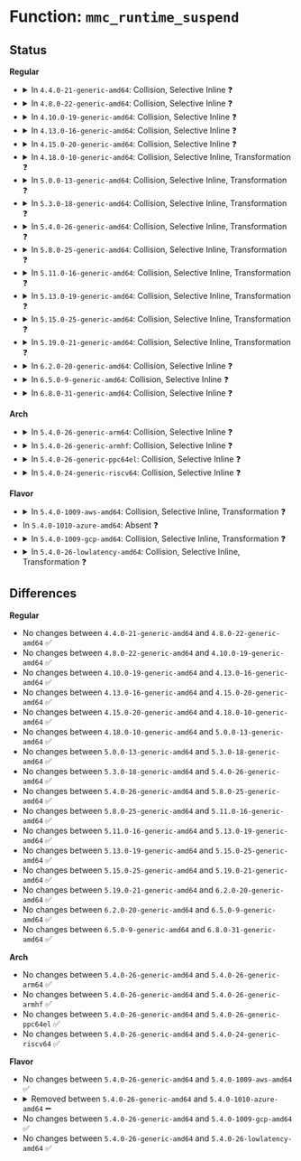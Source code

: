 # Function: <code>mmc_runtime_suspend</code>

## Status
<b>Regular</b>
<ul>
<li>
<details>
<summary>In <code>4.4.0-21-generic-amd64</code>: Collision, Selective Inline ❓</summary>

```c
int mmc_runtime_suspend(struct device * dev)
```

```json
{
  "name": "mmc_runtime_suspend",
  "collision_type": "Static-Static Collision",
  "inline_type": "Selective",
  "funcs": [
    {
      "addr": 18446744071585928736,
      "name": "mmc_runtime_suspend",
      "external": false,
      "loc": "drivers/mmc/core/bus.c:178",
      "file": "drivers/mmc/core/bus.c",
      "inline": "seen, unknown",
      "caller_inline": [],
      "caller_func": []
    },
    {
      "addr": 18446744071585942512,
      "name": "mmc_runtime_suspend",
      "external": false,
      "loc": "drivers/mmc/core/mmc.c:1923",
      "file": "drivers/mmc/core/mmc.c",
      "inline": "not declared, inlined",
      "caller_inline": [],
      "caller_func": []
    }
  ],
  "symbols": [
    {
      "addr": 18446744071585928736,
      "name": "mmc_runtime_suspend",
      "section": ".text",
      "bind": "STB_LOCAL",
      "size": 25
    },
    {
      "addr": 18446744071585942512,
      "name": "mmc_runtime_suspend",
      "section": ".text",
      "bind": "STB_LOCAL",
      "size": 86
    }
  ]
}
```
</details>
</li>
<li>
<details>
<summary>In <code>4.8.0-22-generic-amd64</code>: Collision, Selective Inline ❓</summary>

```c
int mmc_runtime_suspend(struct device * dev)
```

```json
{
  "name": "mmc_runtime_suspend",
  "collision_type": "Static-Static Collision",
  "inline_type": "Selective",
  "funcs": [
    {
      "addr": 18446744071586333264,
      "name": "mmc_runtime_suspend",
      "external": false,
      "loc": "drivers/mmc/core/bus.c:178",
      "file": "drivers/mmc/core/bus.c",
      "inline": "seen, unknown",
      "caller_inline": [],
      "caller_func": []
    },
    {
      "addr": 18446744071586347952,
      "name": "mmc_runtime_suspend",
      "external": false,
      "loc": "drivers/mmc/core/mmc.c:2016",
      "file": "drivers/mmc/core/mmc.c",
      "inline": "not declared, inlined",
      "caller_inline": [],
      "caller_func": []
    }
  ],
  "symbols": [
    {
      "addr": 18446744071586333264,
      "name": "mmc_runtime_suspend",
      "section": ".text",
      "bind": "STB_LOCAL",
      "size": 25
    },
    {
      "addr": 18446744071586347952,
      "name": "mmc_runtime_suspend",
      "section": ".text",
      "bind": "STB_LOCAL",
      "size": 84
    }
  ]
}
```
</details>
</li>
<li>
<details>
<summary>In <code>4.10.0-19-generic-amd64</code>: Collision, Selective Inline ❓</summary>

```c
int mmc_runtime_suspend(struct device * dev)
```

```json
{
  "name": "mmc_runtime_suspend",
  "collision_type": "Static-Static Collision",
  "inline_type": "Selective",
  "funcs": [
    {
      "addr": 18446744071586542032,
      "name": "mmc_runtime_suspend",
      "external": false,
      "loc": "drivers/mmc/core/bus.c:178",
      "file": "drivers/mmc/core/bus.c",
      "inline": "seen, unknown",
      "caller_inline": [],
      "caller_func": []
    },
    {
      "addr": 18446744071586556960,
      "name": "mmc_runtime_suspend",
      "external": false,
      "loc": "drivers/mmc/core/mmc.c:2036",
      "file": "drivers/mmc/core/mmc.c",
      "inline": "not declared, inlined",
      "caller_inline": [],
      "caller_func": []
    }
  ],
  "symbols": [
    {
      "addr": 18446744071586542032,
      "name": "mmc_runtime_suspend",
      "section": ".text",
      "bind": "STB_LOCAL",
      "size": 25
    },
    {
      "addr": 18446744071586556960,
      "name": "mmc_runtime_suspend",
      "section": ".text",
      "bind": "STB_LOCAL",
      "size": 84
    }
  ]
}
```
</details>
</li>
<li>
<details>
<summary>In <code>4.13.0-16-generic-amd64</code>: Collision, Selective Inline ❓</summary>

```c
int mmc_runtime_suspend(struct device * dev)
```

```json
{
  "name": "mmc_runtime_suspend",
  "collision_type": "Static-Static Collision",
  "inline_type": "Selective",
  "funcs": [
    {
      "addr": 18446744071586664528,
      "name": "mmc_runtime_suspend",
      "external": false,
      "loc": "drivers/mmc/core/bus.c:180",
      "file": "drivers/mmc/core/bus.c",
      "inline": "seen, unknown",
      "caller_inline": [],
      "caller_func": []
    },
    {
      "addr": 18446744071586672592,
      "name": "mmc_runtime_suspend",
      "external": false,
      "loc": "drivers/mmc/core/mmc.c:2063",
      "file": "drivers/mmc/core/mmc.c",
      "inline": "not declared, inlined",
      "caller_inline": [],
      "caller_func": []
    }
  ],
  "symbols": [
    {
      "addr": 18446744071586664528,
      "name": "mmc_runtime_suspend",
      "section": ".text",
      "bind": "STB_LOCAL",
      "size": 25
    },
    {
      "addr": 18446744071586672592,
      "name": "mmc_runtime_suspend",
      "section": ".text",
      "bind": "STB_LOCAL",
      "size": 84
    }
  ]
}
```
</details>
</li>
<li>
<details>
<summary>In <code>4.15.0-20-generic-amd64</code>: Collision, Selective Inline ❓</summary>

```c
int mmc_runtime_suspend(struct device * dev)
```

```json
{
  "name": "mmc_runtime_suspend",
  "collision_type": "Static-Static Collision",
  "inline_type": "Selective",
  "funcs": [
    {
      "addr": 18446744071587148544,
      "name": "mmc_runtime_suspend",
      "external": false,
      "loc": "drivers/mmc/core/bus.c:183",
      "file": "drivers/mmc/core/bus.c",
      "inline": "seen, unknown",
      "caller_inline": [],
      "caller_func": []
    },
    {
      "addr": 18446744071587156960,
      "name": "mmc_runtime_suspend",
      "external": false,
      "loc": "drivers/mmc/core/mmc.c:2078",
      "file": "drivers/mmc/core/mmc.c",
      "inline": "not declared, inlined",
      "caller_inline": [],
      "caller_func": []
    }
  ],
  "symbols": [
    {
      "addr": 18446744071587148544,
      "name": "mmc_runtime_suspend",
      "section": ".text",
      "bind": "STB_LOCAL",
      "size": 31
    },
    {
      "addr": 18446744071587156960,
      "name": "mmc_runtime_suspend",
      "section": ".text",
      "bind": "STB_LOCAL",
      "size": 84
    }
  ]
}
```
</details>
</li>
<li>
<details>
<summary>In <code>4.18.0-10-generic-amd64</code>: Collision, Selective Inline, Transformation ❓</summary>

```c
int mmc_runtime_suspend(struct device * dev)
```

```json
{
  "name": "mmc_runtime_suspend",
  "collision_type": "Static-Static Collision",
  "inline_type": "Selective",
  "funcs": [
    {
      "addr": 18446744071587447968,
      "name": "mmc_runtime_suspend",
      "external": false,
      "loc": "drivers/mmc/core/bus.c:183",
      "file": "drivers/mmc/core/bus.c",
      "inline": "seen, unknown",
      "caller_inline": [],
      "caller_func": []
    },
    {
      "addr": 0,
      "name": "mmc_runtime_suspend",
      "external": false,
      "loc": "drivers/mmc/core/mmc.c:2092",
      "file": "drivers/mmc/core/mmc.c",
      "inline": "not declared, inlined",
      "caller_inline": [],
      "caller_func": []
    }
  ],
  "symbols": [
    {
      "addr": 18446744071587447968,
      "name": "mmc_runtime_suspend",
      "section": ".text",
      "bind": "STB_LOCAL",
      "size": 31
    },
    {
      "addr": 18446744071587456272,
      "name": "mmc_runtime_suspend",
      "section": ".text",
      "bind": "STB_LOCAL",
      "size": 58
    },
    {
      "addr": 18446744071587465187,
      "name": "mmc_runtime_suspend.cold.22",
      "section": ".text",
      "bind": "STB_LOCAL",
      "size": 35
    }
  ]
}
```
</details>
</li>
<li>
<details>
<summary>In <code>5.0.0-13-generic-amd64</code>: Collision, Selective Inline, Transformation ❓</summary>

```c
int mmc_runtime_suspend(struct device * dev)
```

```json
{
  "name": "mmc_runtime_suspend",
  "collision_type": "Static-Static Collision",
  "inline_type": "Selective",
  "funcs": [
    {
      "addr": 18446744071587628080,
      "name": "mmc_runtime_suspend",
      "external": false,
      "loc": "drivers/mmc/core/bus.c:183",
      "file": "drivers/mmc/core/bus.c",
      "inline": "seen, unknown",
      "caller_inline": [],
      "caller_func": []
    },
    {
      "addr": 18446744071587636520,
      "name": "mmc_runtime_suspend",
      "external": false,
      "loc": "drivers/mmc/core/mmc.c:2109",
      "file": "drivers/mmc/core/mmc.c",
      "inline": "not declared, inlined",
      "caller_inline": [],
      "caller_func": []
    }
  ],
  "symbols": [
    {
      "addr": 18446744071587628080,
      "name": "mmc_runtime_suspend",
      "section": ".text",
      "bind": "STB_LOCAL",
      "size": 31
    },
    {
      "addr": 18446744071587636480,
      "name": "mmc_runtime_suspend",
      "section": ".text",
      "bind": "STB_LOCAL",
      "size": 58
    },
    {
      "addr": 18446744071587645411,
      "name": "mmc_runtime_suspend.cold.22",
      "section": ".text",
      "bind": "STB_LOCAL",
      "size": 35
    }
  ]
}
```
</details>
</li>
<li>
<details>
<summary>In <code>5.3.0-18-generic-amd64</code>: Collision, Selective Inline, Transformation ❓</summary>

```c
int mmc_runtime_suspend(struct device * dev)
```

```json
{
  "name": "mmc_runtime_suspend",
  "collision_type": "Static-Static Collision",
  "inline_type": "Selective",
  "funcs": [
    {
      "addr": 18446744071587905888,
      "name": "mmc_runtime_suspend",
      "external": false,
      "loc": "drivers/mmc/core/bus.c:180",
      "file": "drivers/mmc/core/bus.c",
      "inline": "seen, unknown",
      "caller_inline": [],
      "caller_func": []
    },
    {
      "addr": 18446744071587915384,
      "name": "mmc_runtime_suspend",
      "external": false,
      "loc": "drivers/mmc/core/mmc.c:2116",
      "file": "drivers/mmc/core/mmc.c",
      "inline": "not declared, inlined",
      "caller_inline": [],
      "caller_func": []
    }
  ],
  "symbols": [
    {
      "addr": 18446744071587905888,
      "name": "mmc_runtime_suspend",
      "section": ".text",
      "bind": "STB_LOCAL",
      "size": 31
    },
    {
      "addr": 18446744071587915344,
      "name": "mmc_runtime_suspend",
      "section": ".text",
      "bind": "STB_LOCAL",
      "size": 58
    },
    {
      "addr": 18446744071587923923,
      "name": "mmc_runtime_suspend.cold",
      "section": ".text",
      "bind": "STB_LOCAL",
      "size": 35
    }
  ]
}
```
</details>
</li>
<li>
<details>
<summary>In <code>5.4.0-26-generic-amd64</code>: Collision, Selective Inline, Transformation ❓</summary>

```c
int mmc_runtime_suspend(struct device * dev)
```

```json
{
  "name": "mmc_runtime_suspend",
  "collision_type": "Static-Static Collision",
  "inline_type": "Selective",
  "funcs": [
    {
      "addr": 18446744071588111840,
      "name": "mmc_runtime_suspend",
      "external": false,
      "loc": "drivers/mmc/core/bus.c:180",
      "file": "drivers/mmc/core/bus.c",
      "inline": "seen, unknown",
      "caller_inline": [],
      "caller_func": []
    },
    {
      "addr": 18446744071588121304,
      "name": "mmc_runtime_suspend",
      "external": false,
      "loc": "drivers/mmc/core/mmc.c:2119",
      "file": "drivers/mmc/core/mmc.c",
      "inline": "not declared, inlined",
      "caller_inline": [],
      "caller_func": []
    }
  ],
  "symbols": [
    {
      "addr": 18446744071588111840,
      "name": "mmc_runtime_suspend",
      "section": ".text",
      "bind": "STB_LOCAL",
      "size": 31
    },
    {
      "addr": 18446744071588121264,
      "name": "mmc_runtime_suspend",
      "section": ".text",
      "bind": "STB_LOCAL",
      "size": 58
    },
    {
      "addr": 18446744071588129838,
      "name": "mmc_runtime_suspend.cold",
      "section": ".text",
      "bind": "STB_LOCAL",
      "size": 35
    }
  ]
}
```
</details>
</li>
<li>
<details>
<summary>In <code>5.8.0-25-generic-amd64</code>: Collision, Selective Inline, Transformation ❓</summary>

```c
int mmc_runtime_suspend(struct device * dev)
```

```json
{
  "name": "mmc_runtime_suspend",
  "collision_type": "Static-Static Collision",
  "inline_type": "Selective",
  "funcs": [
    {
      "addr": 18446744071588974304,
      "name": "mmc_runtime_suspend",
      "external": false,
      "loc": "drivers/mmc/core/bus.c:194",
      "file": "drivers/mmc/core/bus.c",
      "inline": "seen, unknown",
      "caller_inline": [],
      "caller_func": []
    },
    {
      "addr": 18446744071588984744,
      "name": "mmc_runtime_suspend",
      "external": false,
      "loc": "drivers/mmc/core/mmc.c:2128",
      "file": "drivers/mmc/core/mmc.c",
      "inline": "not declared, inlined",
      "caller_inline": [],
      "caller_func": []
    }
  ],
  "symbols": [
    {
      "addr": 18446744071588974304,
      "name": "mmc_runtime_suspend",
      "section": ".text",
      "bind": "STB_LOCAL",
      "size": 31
    },
    {
      "addr": 18446744071588984704,
      "name": "mmc_runtime_suspend",
      "section": ".text",
      "bind": "STB_LOCAL",
      "size": 58
    },
    {
      "addr": 18446744071588992747,
      "name": "mmc_runtime_suspend.cold",
      "section": ".text",
      "bind": "STB_LOCAL",
      "size": 35
    }
  ]
}
```
</details>
</li>
<li>
<details>
<summary>In <code>5.11.0-16-generic-amd64</code>: Collision, Selective Inline, Transformation ❓</summary>

```c
int mmc_runtime_suspend(struct device * dev)
```

```json
{
  "name": "mmc_runtime_suspend",
  "collision_type": "Static-Static Collision",
  "inline_type": "Selective",
  "funcs": [
    {
      "addr": 18446744071588986192,
      "name": "mmc_runtime_suspend",
      "external": false,
      "loc": "drivers/mmc/core/bus.c:206",
      "file": "drivers/mmc/core/bus.c",
      "inline": "seen, unknown",
      "caller_inline": [],
      "caller_func": []
    },
    {
      "addr": 18446744071588995928,
      "name": "mmc_runtime_suspend",
      "external": false,
      "loc": "drivers/mmc/core/mmc.c:2140",
      "file": "drivers/mmc/core/mmc.c",
      "inline": "not declared, inlined",
      "caller_inline": [],
      "caller_func": []
    }
  ],
  "symbols": [
    {
      "addr": 18446744071588986192,
      "name": "mmc_runtime_suspend",
      "section": ".text",
      "bind": "STB_LOCAL",
      "size": 31
    },
    {
      "addr": 18446744071588995888,
      "name": "mmc_runtime_suspend",
      "section": ".text",
      "bind": "STB_LOCAL",
      "size": 58
    },
    {
      "addr": 18446744071591602304,
      "name": "mmc_runtime_suspend.cold",
      "section": ".text",
      "bind": "STB_LOCAL",
      "size": 35
    }
  ]
}
```
</details>
</li>
<li>
<details>
<summary>In <code>5.13.0-19-generic-amd64</code>: Collision, Selective Inline, Transformation ❓</summary>

```c
int mmc_runtime_suspend(struct device * dev)
```

```json
{
  "name": "mmc_runtime_suspend",
  "collision_type": "Static-Static Collision",
  "inline_type": "Selective",
  "funcs": [
    {
      "addr": 18446744071588872592,
      "name": "mmc_runtime_suspend",
      "external": false,
      "loc": "drivers/mmc/core/bus.c:206",
      "file": "drivers/mmc/core/bus.c",
      "inline": "seen, unknown",
      "caller_inline": [],
      "caller_func": []
    },
    {
      "addr": 18446744071588882824,
      "name": "mmc_runtime_suspend",
      "external": false,
      "loc": "drivers/mmc/core/mmc.c:2142",
      "file": "drivers/mmc/core/mmc.c",
      "inline": "not declared, inlined",
      "caller_inline": [],
      "caller_func": []
    }
  ],
  "symbols": [
    {
      "addr": 18446744071588872592,
      "name": "mmc_runtime_suspend",
      "section": ".text",
      "bind": "STB_LOCAL",
      "size": 31
    },
    {
      "addr": 18446744071588882784,
      "name": "mmc_runtime_suspend",
      "section": ".text",
      "bind": "STB_LOCAL",
      "size": 58
    },
    {
      "addr": 18446744071591545912,
      "name": "mmc_runtime_suspend.cold",
      "section": ".text",
      "bind": "STB_LOCAL",
      "size": 35
    }
  ]
}
```
</details>
</li>
<li>
<details>
<summary>In <code>5.15.0-25-generic-amd64</code>: Collision, Selective Inline, Transformation ❓</summary>

```c
int mmc_runtime_suspend(struct device * dev)
```

```json
{
  "name": "mmc_runtime_suspend",
  "collision_type": "Static-Static Collision",
  "inline_type": "Selective",
  "funcs": [
    {
      "addr": 18446744071589575088,
      "name": "mmc_runtime_suspend",
      "external": false,
      "loc": "drivers/mmc/core/bus.c:204",
      "file": "drivers/mmc/core/bus.c",
      "inline": "seen, unknown",
      "caller_inline": [],
      "caller_func": []
    },
    {
      "addr": 18446744071589586056,
      "name": "mmc_runtime_suspend",
      "external": false,
      "loc": "drivers/mmc/core/mmc.c:2165",
      "file": "drivers/mmc/core/mmc.c",
      "inline": "not declared, inlined",
      "caller_inline": [],
      "caller_func": []
    }
  ],
  "symbols": [
    {
      "addr": 18446744071589575088,
      "name": "mmc_runtime_suspend",
      "section": ".text",
      "bind": "STB_LOCAL",
      "size": 31
    },
    {
      "addr": 18446744071589586016,
      "name": "mmc_runtime_suspend",
      "section": ".text",
      "bind": "STB_LOCAL",
      "size": 58
    },
    {
      "addr": 18446744071592663356,
      "name": "mmc_runtime_suspend.cold",
      "section": ".text",
      "bind": "STB_LOCAL",
      "size": 35
    }
  ]
}
```
</details>
</li>
<li>
<details>
<summary>In <code>5.19.0-21-generic-amd64</code>: Collision, Selective Inline, Transformation ❓</summary>

```c
int mmc_runtime_suspend(struct device * dev)
```

```json
{
  "name": "mmc_runtime_suspend",
  "collision_type": "Static-Static Collision",
  "inline_type": "Selective",
  "funcs": [
    {
      "addr": 18446744071591070000,
      "name": "mmc_runtime_suspend",
      "external": false,
      "loc": "drivers/mmc/core/bus.c:195",
      "file": "drivers/mmc/core/bus.c",
      "inline": "seen, unknown",
      "caller_inline": [],
      "caller_func": []
    },
    {
      "addr": 18446744071591081890,
      "name": "mmc_runtime_suspend",
      "external": false,
      "loc": "drivers/mmc/core/mmc.c:2200",
      "file": "drivers/mmc/core/mmc.c",
      "inline": "not declared, inlined",
      "caller_inline": [],
      "caller_func": []
    }
  ],
  "symbols": [
    {
      "addr": 18446744071591070000,
      "name": "mmc_runtime_suspend",
      "section": ".text",
      "bind": "STB_LOCAL",
      "size": 37
    },
    {
      "addr": 18446744071591081840,
      "name": "mmc_runtime_suspend",
      "section": ".text",
      "bind": "STB_LOCAL",
      "size": 68
    },
    {
      "addr": 18446744071594548558,
      "name": "mmc_runtime_suspend.cold",
      "section": ".text",
      "bind": "STB_LOCAL",
      "size": 35
    }
  ]
}
```
</details>
</li>
<li>
<details>
<summary>In <code>6.2.0-20-generic-amd64</code>: Collision, Selective Inline ❓</summary>

```c
int mmc_runtime_suspend(struct device * dev)
```

```json
{
  "name": "mmc_runtime_suspend",
  "collision_type": "Static-Static Collision",
  "inline_type": "Selective",
  "funcs": [
    {
      "addr": 18446744071592784352,
      "name": "mmc_runtime_suspend",
      "external": false,
      "loc": "drivers/mmc/core/bus.c:195",
      "file": "drivers/mmc/core/bus.c",
      "inline": "seen, unknown",
      "caller_inline": [],
      "caller_func": []
    },
    {
      "addr": 18446744071592798992,
      "name": "mmc_runtime_suspend",
      "external": false,
      "loc": "drivers/mmc/core/mmc.c:2200",
      "file": "drivers/mmc/core/mmc.c",
      "inline": "not declared, inlined",
      "caller_inline": [],
      "caller_func": []
    }
  ],
  "symbols": [
    {
      "addr": 18446744071592784352,
      "name": "mmc_runtime_suspend",
      "section": ".text",
      "bind": "STB_LOCAL",
      "size": 37
    },
    {
      "addr": 18446744071592798992,
      "name": "mmc_runtime_suspend",
      "section": ".text",
      "bind": "STB_LOCAL",
      "size": 125
    }
  ]
}
```
</details>
</li>
<li>
<details>
<summary>In <code>6.5.0-9-generic-amd64</code>: Collision, Selective Inline ❓</summary>

```c
int mmc_runtime_suspend(struct device * dev)
```

```json
{
  "name": "mmc_runtime_suspend",
  "collision_type": "Static-Static Collision",
  "inline_type": "Selective",
  "funcs": [
    {
      "addr": 18446744071593220752,
      "name": "mmc_runtime_suspend",
      "external": false,
      "loc": "drivers/mmc/core/bus.c:195",
      "file": "drivers/mmc/core/bus.c",
      "inline": "seen, unknown",
      "caller_inline": [],
      "caller_func": []
    },
    {
      "addr": 18446744071593235488,
      "name": "mmc_runtime_suspend",
      "external": false,
      "loc": "drivers/mmc/core/mmc.c:2200",
      "file": "drivers/mmc/core/mmc.c",
      "inline": "not declared, inlined",
      "caller_inline": [],
      "caller_func": []
    }
  ],
  "symbols": [
    {
      "addr": 18446744071593220752,
      "name": "mmc_runtime_suspend",
      "section": ".text",
      "bind": "STB_LOCAL",
      "size": 37
    },
    {
      "addr": 18446744071593235488,
      "name": "mmc_runtime_suspend",
      "section": ".text",
      "bind": "STB_LOCAL",
      "size": 125
    }
  ]
}
```
</details>
</li>
<li>
<details>
<summary>In <code>6.8.0-31-generic-amd64</code>: Collision, Selective Inline ❓</summary>

```c
int mmc_runtime_suspend(struct device * dev)
```

```json
{
  "name": "mmc_runtime_suspend",
  "collision_type": "Static-Static Collision",
  "inline_type": "Selective",
  "funcs": [
    {
      "addr": 18446744071593975520,
      "name": "mmc_runtime_suspend",
      "external": false,
      "loc": "drivers/mmc/core/bus.c:195",
      "file": "drivers/mmc/core/bus.c",
      "inline": "seen, unknown",
      "caller_inline": [],
      "caller_func": []
    },
    {
      "addr": 18446744071593990688,
      "name": "mmc_runtime_suspend",
      "external": false,
      "loc": "drivers/mmc/core/mmc.c:2225",
      "file": "drivers/mmc/core/mmc.c",
      "inline": "not declared, inlined",
      "caller_inline": [],
      "caller_func": []
    }
  ],
  "symbols": [
    {
      "addr": 18446744071593975520,
      "name": "mmc_runtime_suspend",
      "section": ".text",
      "bind": "STB_LOCAL",
      "size": 37
    },
    {
      "addr": 18446744071593990688,
      "name": "mmc_runtime_suspend",
      "section": ".text",
      "bind": "STB_LOCAL",
      "size": 125
    }
  ]
}
```
</details>
</li>
</ul>
<b>Arch</b>
<ul>
<li>
<details>
<summary>In <code>5.4.0-26-generic-arm64</code>: Collision, Selective Inline ❓</summary>

```c
int mmc_runtime_suspend(struct device * dev)
```

```json
{
  "name": "mmc_runtime_suspend",
  "collision_type": "Static-Static Collision",
  "inline_type": "Selective",
  "funcs": [
    {
      "addr": 18446603336501364064,
      "name": "mmc_runtime_suspend",
      "external": false,
      "loc": "drivers/mmc/core/bus.c:180",
      "file": "drivers/mmc/core/bus.c",
      "inline": "seen, unknown",
      "caller_inline": [],
      "caller_func": []
    },
    {
      "addr": 18446603336501375304,
      "name": "mmc_runtime_suspend",
      "external": false,
      "loc": "drivers/mmc/core/mmc.c:2119",
      "file": "drivers/mmc/core/mmc.c",
      "inline": "not declared, inlined",
      "caller_inline": [],
      "caller_func": []
    }
  ],
  "symbols": [
    {
      "addr": 18446603336501364064,
      "name": "mmc_runtime_suspend",
      "section": ".text",
      "bind": "STB_LOCAL",
      "size": 52
    },
    {
      "addr": 18446603336501375304,
      "name": "mmc_runtime_suspend",
      "section": ".text",
      "bind": "STB_LOCAL",
      "size": 108
    }
  ]
}
```
</details>
</li>
<li>
<details>
<summary>In <code>5.4.0-26-generic-armhf</code>: Collision, Selective Inline ❓</summary>

```c
int mmc_runtime_suspend(struct device * dev)
```

```json
{
  "name": "mmc_runtime_suspend",
  "collision_type": "Static-Static Collision",
  "inline_type": "Selective",
  "funcs": [
    {
      "addr": 3233854312,
      "name": "mmc_runtime_suspend",
      "external": false,
      "loc": "drivers/mmc/core/bus.c:180",
      "file": "drivers/mmc/core/bus.c",
      "inline": "seen, unknown",
      "caller_inline": [],
      "caller_func": []
    },
    {
      "addr": 3233864620,
      "name": "mmc_runtime_suspend",
      "external": false,
      "loc": "drivers/mmc/core/mmc.c:2119",
      "file": "drivers/mmc/core/mmc.c",
      "inline": "not declared, inlined",
      "caller_inline": [],
      "caller_func": []
    }
  ],
  "symbols": [
    {
      "addr": 3233854312,
      "name": "mmc_runtime_suspend",
      "section": ".text",
      "bind": "STB_LOCAL",
      "size": 40
    },
    {
      "addr": 3233864620,
      "name": "mmc_runtime_suspend",
      "section": ".text",
      "bind": "STB_LOCAL",
      "size": 96
    }
  ]
}
```
</details>
</li>
<li>
<details>
<summary>In <code>5.4.0-26-generic-ppc64el</code>: Collision, Selective Inline ❓</summary>

```c
int mmc_runtime_suspend(struct device * dev)
```

```json
{
  "name": "mmc_runtime_suspend",
  "collision_type": "Static-Static Collision",
  "inline_type": "Selective",
  "funcs": [
    {
      "addr": 13835058055294918176,
      "name": "mmc_runtime_suspend",
      "external": false,
      "loc": "drivers/mmc/core/bus.c:180",
      "file": "drivers/mmc/core/bus.c",
      "inline": "seen, unknown",
      "caller_inline": [],
      "caller_func": []
    },
    {
      "addr": 13835058055294932400,
      "name": "mmc_runtime_suspend",
      "external": false,
      "loc": "drivers/mmc/core/mmc.c:2119",
      "file": "drivers/mmc/core/mmc.c",
      "inline": "not declared, inlined",
      "caller_inline": [],
      "caller_func": []
    }
  ],
  "symbols": [
    {
      "addr": 13835058055294918176,
      "name": "mmc_runtime_suspend",
      "section": ".text",
      "bind": "STB_LOCAL",
      "size": 72
    },
    {
      "addr": 13835058055294932400,
      "name": "mmc_runtime_suspend",
      "section": ".text",
      "bind": "STB_LOCAL",
      "size": 168
    }
  ]
}
```
</details>
</li>
<li>
<details>
<summary>In <code>5.4.0-24-generic-riscv64</code>: Collision, Selective Inline ❓</summary>

```c
int mmc_runtime_suspend(struct device * dev)
```

```json
{
  "name": "mmc_runtime_suspend",
  "collision_type": "Static-Static Collision",
  "inline_type": "Selective",
  "funcs": [
    {
      "addr": 18446743936277975276,
      "name": "mmc_runtime_suspend",
      "external": false,
      "loc": "drivers/mmc/core/bus.c:180",
      "file": "drivers/mmc/core/bus.c",
      "inline": "seen, unknown",
      "caller_inline": [],
      "caller_func": []
    },
    {
      "addr": 18446743936277985400,
      "name": "mmc_runtime_suspend",
      "external": false,
      "loc": "drivers/mmc/core/mmc.c:2119",
      "file": "drivers/mmc/core/mmc.c",
      "inline": "not declared, inlined",
      "caller_inline": [],
      "caller_func": []
    }
  ],
  "symbols": [
    {
      "addr": 18446743936277975276,
      "name": "mmc_runtime_suspend",
      "section": ".text",
      "bind": "STB_LOCAL",
      "size": 44
    },
    {
      "addr": 18446743936277985400,
      "name": "mmc_runtime_suspend",
      "section": ".text",
      "bind": "STB_LOCAL",
      "size": 94
    }
  ]
}
```
</details>
</li>
</ul>
<b>Flavor</b>
<ul>
<li>
<details>
<summary>In <code>5.4.0-1009-aws-amd64</code>: Collision, Selective Inline, Transformation ❓</summary>

```c
int mmc_runtime_suspend(struct device * dev)
```

```json
{
  "name": "mmc_runtime_suspend",
  "collision_type": "Static-Static Collision",
  "inline_type": "Selective",
  "funcs": [
    {
      "addr": 18446744071587733408,
      "name": "mmc_runtime_suspend",
      "external": false,
      "loc": "drivers/mmc/core/bus.c:180",
      "file": "drivers/mmc/core/bus.c",
      "inline": "seen, unknown",
      "caller_inline": [],
      "caller_func": []
    },
    {
      "addr": 18446744071587742872,
      "name": "mmc_runtime_suspend",
      "external": false,
      "loc": "drivers/mmc/core/mmc.c:2119",
      "file": "drivers/mmc/core/mmc.c",
      "inline": "not declared, inlined",
      "caller_inline": [],
      "caller_func": []
    }
  ],
  "symbols": [
    {
      "addr": 18446744071587733408,
      "name": "mmc_runtime_suspend",
      "section": ".text",
      "bind": "STB_LOCAL",
      "size": 31
    },
    {
      "addr": 18446744071587742832,
      "name": "mmc_runtime_suspend",
      "section": ".text",
      "bind": "STB_LOCAL",
      "size": 58
    },
    {
      "addr": 18446744071587751406,
      "name": "mmc_runtime_suspend.cold",
      "section": ".text",
      "bind": "STB_LOCAL",
      "size": 35
    }
  ]
}
```
</details>
</li>
<li>
In <code>5.4.0-1010-azure-amd64</code>: Absent ❓
</li>
<li>
<details>
<summary>In <code>5.4.0-1009-gcp-amd64</code>: Collision, Selective Inline, Transformation ❓</summary>

```c
int mmc_runtime_suspend(struct device * dev)
```

```json
{
  "name": "mmc_runtime_suspend",
  "collision_type": "Static-Static Collision",
  "inline_type": "Selective",
  "funcs": [
    {
      "addr": 18446744071588066368,
      "name": "mmc_runtime_suspend",
      "external": false,
      "loc": "drivers/mmc/core/bus.c:180",
      "file": "drivers/mmc/core/bus.c",
      "inline": "seen, unknown",
      "caller_inline": [],
      "caller_func": []
    },
    {
      "addr": 18446744071588075832,
      "name": "mmc_runtime_suspend",
      "external": false,
      "loc": "drivers/mmc/core/mmc.c:2119",
      "file": "drivers/mmc/core/mmc.c",
      "inline": "not declared, inlined",
      "caller_inline": [],
      "caller_func": []
    }
  ],
  "symbols": [
    {
      "addr": 18446744071588066368,
      "name": "mmc_runtime_suspend",
      "section": ".text",
      "bind": "STB_LOCAL",
      "size": 31
    },
    {
      "addr": 18446744071588075792,
      "name": "mmc_runtime_suspend",
      "section": ".text",
      "bind": "STB_LOCAL",
      "size": 58
    },
    {
      "addr": 18446744071588084366,
      "name": "mmc_runtime_suspend.cold",
      "section": ".text",
      "bind": "STB_LOCAL",
      "size": 35
    }
  ]
}
```
</details>
</li>
<li>
<details>
<summary>In <code>5.4.0-26-lowlatency-amd64</code>: Collision, Selective Inline, Transformation ❓</summary>

```c
int mmc_runtime_suspend(struct device * dev)
```

```json
{
  "name": "mmc_runtime_suspend",
  "collision_type": "Static-Static Collision",
  "inline_type": "Selective",
  "funcs": [
    {
      "addr": 18446744071588183904,
      "name": "mmc_runtime_suspend",
      "external": false,
      "loc": "drivers/mmc/core/bus.c:180",
      "file": "drivers/mmc/core/bus.c",
      "inline": "seen, unknown",
      "caller_inline": [],
      "caller_func": []
    },
    {
      "addr": 18446744071588193368,
      "name": "mmc_runtime_suspend",
      "external": false,
      "loc": "drivers/mmc/core/mmc.c:2119",
      "file": "drivers/mmc/core/mmc.c",
      "inline": "not declared, inlined",
      "caller_inline": [],
      "caller_func": []
    }
  ],
  "symbols": [
    {
      "addr": 18446744071588183904,
      "name": "mmc_runtime_suspend",
      "section": ".text",
      "bind": "STB_LOCAL",
      "size": 31
    },
    {
      "addr": 18446744071588193328,
      "name": "mmc_runtime_suspend",
      "section": ".text",
      "bind": "STB_LOCAL",
      "size": 58
    },
    {
      "addr": 18446744071588201902,
      "name": "mmc_runtime_suspend.cold",
      "section": ".text",
      "bind": "STB_LOCAL",
      "size": 35
    }
  ]
}
```
</details>
</li>
</ul>

## Differences
<b>Regular</b>
<ul>
<li>
No changes between <code>4.4.0-21-generic-amd64</code> and <code>4.8.0-22-generic-amd64</code> ✅
</li>
<li>
No changes between <code>4.8.0-22-generic-amd64</code> and <code>4.10.0-19-generic-amd64</code> ✅
</li>
<li>
No changes between <code>4.10.0-19-generic-amd64</code> and <code>4.13.0-16-generic-amd64</code> ✅
</li>
<li>
No changes between <code>4.13.0-16-generic-amd64</code> and <code>4.15.0-20-generic-amd64</code> ✅
</li>
<li>
No changes between <code>4.15.0-20-generic-amd64</code> and <code>4.18.0-10-generic-amd64</code> ✅
</li>
<li>
No changes between <code>4.18.0-10-generic-amd64</code> and <code>5.0.0-13-generic-amd64</code> ✅
</li>
<li>
No changes between <code>5.0.0-13-generic-amd64</code> and <code>5.3.0-18-generic-amd64</code> ✅
</li>
<li>
No changes between <code>5.3.0-18-generic-amd64</code> and <code>5.4.0-26-generic-amd64</code> ✅
</li>
<li>
No changes between <code>5.4.0-26-generic-amd64</code> and <code>5.8.0-25-generic-amd64</code> ✅
</li>
<li>
No changes between <code>5.8.0-25-generic-amd64</code> and <code>5.11.0-16-generic-amd64</code> ✅
</li>
<li>
No changes between <code>5.11.0-16-generic-amd64</code> and <code>5.13.0-19-generic-amd64</code> ✅
</li>
<li>
No changes between <code>5.13.0-19-generic-amd64</code> and <code>5.15.0-25-generic-amd64</code> ✅
</li>
<li>
No changes between <code>5.15.0-25-generic-amd64</code> and <code>5.19.0-21-generic-amd64</code> ✅
</li>
<li>
No changes between <code>5.19.0-21-generic-amd64</code> and <code>6.2.0-20-generic-amd64</code> ✅
</li>
<li>
No changes between <code>6.2.0-20-generic-amd64</code> and <code>6.5.0-9-generic-amd64</code> ✅
</li>
<li>
No changes between <code>6.5.0-9-generic-amd64</code> and <code>6.8.0-31-generic-amd64</code> ✅
</li>
</ul>
<b>Arch</b>
<ul>
<li>
No changes between <code>5.4.0-26-generic-amd64</code> and <code>5.4.0-26-generic-arm64</code> ✅
</li>
<li>
No changes between <code>5.4.0-26-generic-amd64</code> and <code>5.4.0-26-generic-armhf</code> ✅
</li>
<li>
No changes between <code>5.4.0-26-generic-amd64</code> and <code>5.4.0-26-generic-ppc64el</code> ✅
</li>
<li>
No changes between <code>5.4.0-26-generic-amd64</code> and <code>5.4.0-24-generic-riscv64</code> ✅
</li>
</ul>
<b>Flavor</b>
<ul>
<li>
No changes between <code>5.4.0-26-generic-amd64</code> and <code>5.4.0-1009-aws-amd64</code> ✅
</li>
<li>
<details>
<summary>Removed between <code>5.4.0-26-generic-amd64</code> and <code>5.4.0-1010-azure-amd64</code> ➖</summary>

```c
int mmc_runtime_suspend(struct device * dev)
```
</details>
</li>
<li>
No changes between <code>5.4.0-26-generic-amd64</code> and <code>5.4.0-1009-gcp-amd64</code> ✅
</li>
<li>
No changes between <code>5.4.0-26-generic-amd64</code> and <code>5.4.0-26-lowlatency-amd64</code> ✅
</li>
</ul>
